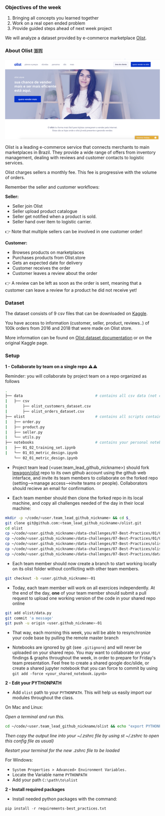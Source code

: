 ### Objectives of the week

1. Bringing all concepts you learned together
1. Work on a real open ended problem
1. Provide guided steps ahead of next week project

We will analyze a dataset provided by e-commerce marketplace [Olist](https://www.olist.com).

### About Olist 🇧🇷

![olist](https://raw.githubusercontent.com/lewagon/data-images/master/best-practices/olist.png)

Olist is a leading e-commerce service that connects merchants to main marketplaces in Brazil. They provide a wide range of offers from inventory management, dealing with reviews and customer contacts to logistic services.

Olist charges sellers a monthly fee. This fee is progressive with the volume of orders.

Remember the seller and customer workflows:

**Seller:**
- Seller join Olist
- Seller upload product catalogue
- Seller get notified when a product is sold.
- Seller hand over item to logistic carrier.

👉 Note that multiple sellers can be involved in one customer order!

**Customer:**
- Browses products on marketplaces
- Purchases products from Olist.store
- Gets an expected date for delivery
- Customer receives the order
- Customer leaves a review about the order

👉 A review can be left as soon as the order is sent, meaning that a customer can leave a review for a product he did not receive yet!

### Dataset

The dataset consists of 9 csv files that can be downloaded on [Kaggle](https://www.kaggle.com/olistbr/brazilian-ecommerce).

You have access to information (customer, seller, product, reviews..) of 100k orders from 2016 and 2018 that were made on Olist store.

More information can be found on [Olist dataset documentation](https://github.com/lewagon/data-challenges/tree/master/07-Best-Practices/data) or on the original Kaggle page.


### Setup

**1 - Collaborate by team on a single repo** ⚠️⚠️

Reminder: you will collaborate by project team on a repo organized as follows

```bash
.
├── data                                 # contains all csv data (not comitted)
|   ├── csv
|       ├── olist_customers_dataset.csv
|       ├── olist_orders_dataset.csv
├── olist                                # contains all scripts contained in Python classes (comitted)
|   ├── order.py
|   ├── product.py
|   ├── seller.py
|   └── utils.py
├── notebooks                            # contains your personal notebooks (not comitted)
|   ├── 01_02_training_set.ipynb
|   └── 01_03_metric_design.ipynb
    └── 02_01_metric_design.ipynb
```

- Project team lead (<user.team_lead_github_nickname>) should fork [lewagon/olist](https://github.com/lewagon/olist) repo to its own github account using the github web interface, and invite its team members to collaborate on the forked repo (setting-->manage access-->invite teams or people). Collaborators should recieve an email for confirmation.

- Each team member should then clone the forked repo in its local machine, and copy all challenges needed of the day in their local machine:

```bash
mkdir -p ~/code/<user.team_lead_github_nickname> && cd $_
git clone git@github.com:<team_lead_github_nickname>/olist.git
cd olist
cp ~/code/<user.github_nickname>/data-challenges/07-Best-Practices/01/02-Data-Cleaning/data_cleaning.ipynb notebooks/01_02_data_cleaning.ipynb
cp ~/code/<user.github_nickname>/data-challenges/07-Best-Practices/01/03-Metric-Design/metric_design.ipynb notebooks/01_03_metric_design.ipynb
cp ~/code/<user.github_nickname>/data-challenges/07-Best-Practices/olist/data.py olist/data.py
cp ~/code/<user.github_nickname>/data-challenges/07-Best-Practices/olist/README.md olist/README.md
cp ~/code/<user.github_nickname>/data-challenges/07-Best-Practices/data/README.md data/README.md
```

- Each team member should now create a branch to start working locally on its olist folder without conflicting with other team members.

```bash
git checkout -b <user.github_nickname>-01
```

- Today, each team member will work on all exercices independently. At the end of the day, **one** of your team member should submit a pull request to upload one working version of the code in your shared repo online

```bash
git add olist/data.py
git commit 'a message'
git push -u origin <user.github_nickname>-01
```

- That way, each morning this week, you will be able to resynchronize your code base by pulling the remote master branch


- Notebooks are ignored by git (see `.gitignore`) and will never be uploaded on your shared repo. You may want to collaborate on your findings & graphs throughout the week, in order to prepare for Friday's team presentation. Feel free to create a shared google doc/slide, or create a shared jupyter notebook that you can force to commit by using `git add -force <your_shared_notebook.ipynb>`

**2 - Edit your PYTHONPATH**

- Add `olist` path to your `PYTHONPATH`. This will help us easily import our modules throughout the class.

On Mac and Linux:

_Open a terminal and run this._
```bash
cd ~/code/<user.team_lead_github_nickname/olist && echo "export PYTHONPATH=\"$(pwd):\$PYTHONPATH\""
```
_Then copy the output line into your ~/.zshrc file by using st ~/.zshrc to open this config file as usual)_

_Restart your terminal for the new .zshrc file to be loaded_


For Windows:

- `System Properties > Advanced> Environment Variables.`
- Locate the Variable name `PYTHONPATH`
- Add your path `C:\path\to\olist`

**2 - Install required packages**

- Install needed python packages with the command:

```python
pip install -r requirements-best_practices.txt
```
